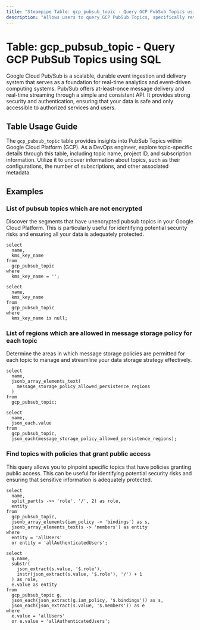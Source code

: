 ```yaml
---
title: "Steampipe Table: gcp_pubsub_topic - Query GCP PubSub Topics using SQL"
description: "Allows users to query GCP PubSub Topics, specifically returning details such as topic name, project ID, and subscription information, providing insights into topic configurations and subscription details."
---
```


# Table: gcp_pubsub_topic - Query GCP PubSub Topics using SQL

Google Cloud Pub/Sub is a scalable, durable event ingestion and delivery system that serves as a foundation for real-time analytics and event-driven computing systems. Pub/Sub offers at-least-once message delivery and real-time streaming through a simple and consistent API. It provides strong security and authentication, ensuring that your data is safe and only accessible to authorized services and users.

## Table Usage Guide

The `gcp_pubsub_topic` table provides insights into PubSub Topics within Google Cloud Platform (GCP). As a DevOps engineer, explore topic-specific details through this table, including topic name, project ID, and subscription information. Utilize it to uncover information about topics, such as their configurations, the number of subscriptions, and other associated metadata.

## Examples

### List of pubsub topics which are not encrypted
Discover the segments that have unencrypted pubsub topics in your Google Cloud Platform. This is particularly useful for identifying potential security risks and ensuring all your data is adequately protected.

```sql+postgres
select
  name,
  kms_key_name
from
  gcp_pubsub_topic
where
  kms_key_name = '';
```

```sql+sqlite
select
  name,
  kms_key_name
from
  gcp_pubsub_topic
where
  kms_key_name is null;
```

### List of regions which are allowed in message storage policy for each topic
Determine the areas in which message storage policies are permitted for each topic to manage and streamline your data storage strategy effectively.

```sql+postgres
select
  name,
  jsonb_array_elements_text(
    message_storage_policy_allowed_persistence_regions
  )
from
  gcp_pubsub_topic;
```

```sql+sqlite
select
  name,
  json_each.value
from
  gcp_pubsub_topic,
  json_each(message_storage_policy_allowed_persistence_regions);
```

### Find topics with policies that grant public access
This query allows you to pinpoint specific topics that have policies granting public access. This can be useful for identifying potential security risks and ensuring that sensitive information is adequately protected.

```sql+postgres
select
  name,
  split_part(s ->> 'role', '/', 2) as role,
  entity
from
  gcp_pubsub_topic,
  jsonb_array_elements(iam_policy -> 'bindings') as s,
  jsonb_array_elements_text(s -> 'members') as entity
where
  entity = 'allUsers'
  or entity = 'allAuthenticatedUsers';
```

```sql+sqlite
select
  g.name,
  substr(
    json_extract(s.value, '$.role'),
    instr(json_extract(s.value, '$.role'), '/') + 1
  ) as role,
  e.value as entity
from
  gcp_pubsub_topic g,
  json_each(json_extract(g.iam_policy, '$.bindings')) as s,
  json_each(json_extract(s.value, '$.members')) as e
where
  e.value = 'allUsers'
  or e.value = 'allAuthenticatedUsers';
```